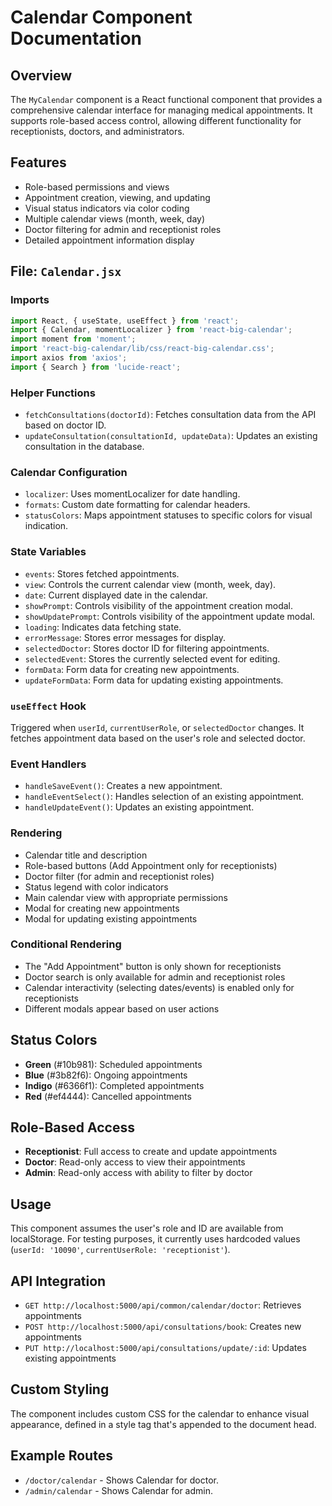 # Calendar Component Documentation

## Overview

The `MyCalendar` component is a React functional component that provides a comprehensive calendar interface for managing medical appointments. It supports role-based access control, allowing different functionality for receptionists, doctors, and administrators.

## Features

- Role-based permissions and views
- Appointment creation, viewing, and updating
- Visual status indicators via color coding
- Multiple calendar views (month, week, day)
- Doctor filtering for admin and receptionist roles
- Detailed appointment information display

## File: `Calendar.jsx`

### Imports

```jsx
import React, { useState, useEffect } from 'react';
import { Calendar, momentLocalizer } from 'react-big-calendar';
import moment from 'moment';
import 'react-big-calendar/lib/css/react-big-calendar.css';
import axios from 'axios';
import { Search } from 'lucide-react';
```

### Helper Functions

- `fetchConsultations(doctorId)`: Fetches consultation data from the API based on doctor ID.
- `updateConsultation(consultationId, updateData)`: Updates an existing consultation in the database.

### Calendar Configuration

- `localizer`: Uses momentLocalizer for date handling.
- `formats`: Custom date formatting for calendar headers.
- `statusColors`: Maps appointment statuses to specific colors for visual indication.

### State Variables

- `events`: Stores fetched appointments.
- `view`: Controls the current calendar view (month, week, day).
- `date`: Current displayed date in the calendar.
- `showPrompt`: Controls visibility of the appointment creation modal.
- `showUpdatePrompt`: Controls visibility of the appointment update modal.
- `loading`: Indicates data fetching state.
- `errorMessage`: Stores error messages for display.
- `selectedDoctor`: Stores doctor ID for filtering appointments.
- `selectedEvent`: Stores the currently selected event for editing.
- `formData`: Form data for creating new appointments.
- `updateFormData`: Form data for updating existing appointments.

### `useEffect` Hook

Triggered when `userId`, `currentUserRole`, or `selectedDoctor` changes. It fetches appointment data based on the user's role and selected doctor.

### Event Handlers

- `handleSaveEvent()`: Creates a new appointment.
- `handleEventSelect()`: Handles selection of an existing appointment.
- `handleUpdateEvent()`: Updates an existing appointment.

### Rendering

- Calendar title and description
- Role-based buttons (Add Appointment only for receptionists)
- Doctor filter (for admin and receptionist roles)
- Status legend with color indicators
- Main calendar view with appropriate permissions
- Modal for creating new appointments
- Modal for updating existing appointments

### Conditional Rendering

- The "Add Appointment" button is only shown for receptionists
- Doctor search is only available for admin and receptionist roles
- Calendar interactivity (selecting dates/events) is enabled only for receptionists
- Different modals appear based on user actions

## Status Colors

- **Green** (#10b981): Scheduled appointments
- **Blue** (#3b82f6): Ongoing appointments
- **Indigo** (#6366f1): Completed appointments
- **Red** (#ef4444): Cancelled appointments

## Role-Based Access

- **Receptionist**: Full access to create and update appointments
- **Doctor**: Read-only access to view their appointments
- **Admin**: Read-only access with ability to filter by doctor

## Usage

This component assumes the user's role and ID are available from localStorage. For testing purposes, it currently uses hardcoded values (`userId: '10090'`, `currentUserRole: 'receptionist'`).

## API Integration

- `GET http://localhost:5000/api/common/calendar/doctor`: Retrieves appointments
- `POST http://localhost:5000/api/consultations/book`: Creates new appointments
- `PUT http://localhost:5000/api/consultations/update/:id`: Updates existing appointments

## Custom Styling

The component includes custom CSS for the calendar to enhance visual appearance, defined in a style tag that's appended to the document head.

## Example Routes

- `/doctor/calendar` - Shows Calendar for doctor.
- `/admin/calendar` - Shows Calendar for admin.
